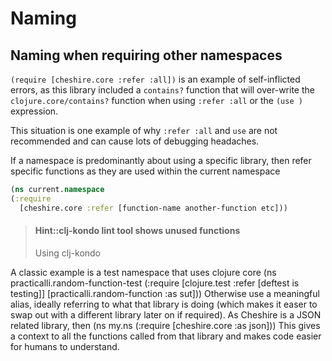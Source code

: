 # Naming

## Naming when requiring other namespaces


`(require [cheshire.core :refer :all])` is an example of self-inflicted errors, as this library included a `contains?` function that will over-write the `clojure.core/contains?` function when using `:refer :all` or the `(use )` expression.

This situation is one example of why `:refer :all` and `use` are not recommended and can cause lots of debugging headaches.


If a namespace is predominantly about using a specific library, then refer specific functions as they are used within the current namespace

```clojure
(ns current.namespace
(:require
  [cheshire.core :refer [function-name another-function etc]))
```

> #### Hint::clj-kondo lint tool shows unused functions
> Using clj-kondo

A classic example is a test namespace that uses clojure core
(ns practicalli.random-function-test
  (:require [clojure.test :refer [deftest is testing]]
            [practicalli.random-function :as sut]))
Otherwise use a meaningful alias, ideally referring to what that library is doing (which makes it easer to swap out with a different library later on if required).  As Cheshire is a JSON related library, then
(ns my.ns
  (:require [cheshire.core :as json]))
This gives a context to all the functions called from that library and makes code easier for humans to understand.
